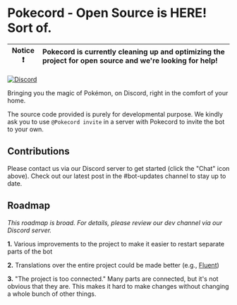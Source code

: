 # Pokecord - Open Source is HERE! Sort of.

| Notice ❗ | Pokecord is currently cleaning up and optimizing the project for open source and we're looking for help!|
| :--------: | :---------------------------------------------------------------------------------------------------------------------------------------------------------------------- |

[![Discord](https://img.shields.io/discord/718872125490069534?logo=discord&style=for-the-badge)](https://discord.gg/EUYgq3Jub3)

Bringing you the magic of Pokémon, on Discord, right in the comfort of your home. 

The source code provided is purely for developmental purpose. We kindly ask you to use `@Pokecord invite` in a server with Pokecord to invite the bot to your own.

## Contributions

Please contact us via our Discord server to get started (click the "Chat" icon above).
Check out our latest post in the #bot-updates channel to stay up to date.

## Roadmap
*This roadmap is broad. For details, please review our dev channel via our Discord server.*

**1.** Various improvements to the project to make it easier to restart separate parts of the bot

**2.** Translations over the entire project could be made better (e.g., [Fluent](https://projectfluent.org/))

**3.** "The project is too connected." Many parts are connected, but it's not obvious that they are. This makes it hard to make changes without changing a whole bunch of other things.
